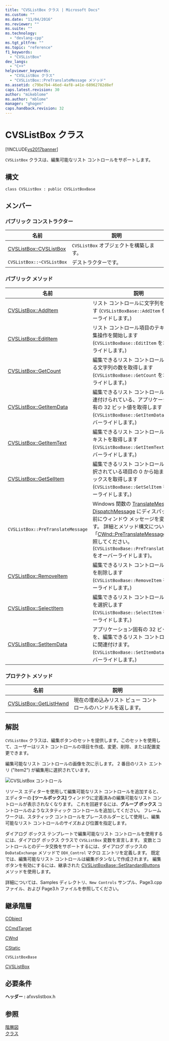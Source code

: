```yaml
---
title: "CVSListBox クラス | Microsoft Docs"
ms.custom: ""
ms.date: "11/04/2016"
ms.reviewer: ""
ms.suite: ""
ms.technology: 
  - "devlang-cpp"
ms.tgt_pltfrm: ""
ms.topic: "reference"
f1_keywords: 
  - "CVSListBox"
dev_langs: 
  - "C++"
helpviewer_keywords: 
  - "CVSListBox クラス"
  - "CVSListBox::PreTranslateMessage メソッド"
ms.assetid: c79be7b4-46ed-4af8-a41e-68962782d8ef
caps.latest.revision: 30
author: "mikeblome"
ms.author: "mblome"
manager: "ghogen"
caps.handback.revision: 32
---
```

# CVSListBox クラス
[!INCLUDE[vs2017banner](../../assembler/inline/includes/vs2017banner.md)]

`CVSListBox` クラスは、編集可能なリスト コントロールをサポートします。  
  
## 構文  
  
```  
class CVSListBox : public CVSListBoxBase  
```  
  
## メンバー  
  
### パブリック コンストラクター  
  
|名前|説明|  
|--------|--------|  
|[CVSListBox::CVSListBox](../Topic/CVSListBox::CVSListBox.md)|`CVSListBox` オブジェクトを構築します。|  
|`CVSListBox::~CVSListBox`|デストラクターです。|  
  
### パブリック メソッド  
  
|名前|説明|  
|--------|--------|  
|[CVSListBox::AddItem](../Topic/CVSListBox::AddItem.md)|リスト コントロールに文字列を追加します   \(`CVSListBoxBase::AddItem` をオーバーライドします。\)|  
|[CVSListBox::EditItem](../Topic/CVSListBox::EditItem.md)|リスト コントロール項目のテキストの編集操作を開始します   \(`CVSListBoxBase::EditItem` をオーバーライドします。\)|  
|[CVSListBox::GetCount](../Topic/CVSListBox::GetCount.md)|編集できるリスト コントロールに含まれる文字列の数を取得します   \(`CVSListBoxBase::GetCount` をオーバーライドします。\)|  
|[CVSListBox::GetItemData](../Topic/CVSListBox::GetItemData.md)|編集できるリスト コントロール項目に関連付けられている、アプリケーション固有の 32 ビット値を取得します   \(`CVSListBoxBase::GetItemData` をオーバーライドします。\)|  
|[CVSListBox::GetItemText](../Topic/CVSListBox::GetItemText.md)|編集できるリスト コントロール項目のテキストを取得します   \(`CVSListBoxBase::GetItemText` をオーバーライドします。\)|  
|[CVSListBox::GetSelItem](../Topic/CVSListBox::GetSelItem.md)|編集できるリスト コントロールで現在選択されている項目の 0 から始まるインデックスを取得します   \(`CVSListBoxBase::GetSelItem` をオーバーライドします。\)|  
|`CVSListBox::PreTranslateMessage`|Windows 関数の [TranslateMessage](http://msdn.microsoft.com/library/windows/desktop/ms644955) や [DispatchMessage](http://msdn.microsoft.com/library/windows/desktop/ms644934) にディスパッチする前にウィンドウ メッセージを変換します。  詳細とメソッド構文については、「[CWnd::PreTranslateMessage](../Topic/CWnd::PreTranslateMessage.md)」を参照してください。  \(`CVSListBoxBase::PreTranslateMessage` をオーバーライドします\)。|  
|[CVSListBox::RemoveItem](../Topic/CVSListBox::RemoveItem.md)|編集できるリスト コントロールから項目を削除します   \(`CVSListBoxBase::RemoveItem` をオーバーライドします。\)|  
|[CVSListBox::SelectItem](../Topic/CVSListBox::SelectItem.md)|編集できるリスト コントロールの文字列を選択します   \(`CVSListBoxBase::SelectItem` をオーバーライドします。\)|  
|[CVSListBox::SetItemData](../Topic/CVSListBox::SetItemData.md)|アプリケーション固有の 32 ビット値を、編集できるリスト コントロール項目に関連付けます。  \(`CVSListBoxBase::SetItemData` をオーバーライドします。\)|  
  
### プロテクト メソッド  
  
|名前|説明|  
|--------|--------|  
|[CVSListBox::GetListHwnd](../Topic/CVSListBox::GetListHwnd.md)|現在の埋め込みリスト ビュー コントロールのハンドルを返します。|  
  
## 解説  
 `CVSListBox` クラスは、編集ボタンのセットを提供します。このセットを使用して、ユーザーはリスト コントロールの項目を作成、変更、削除、または配置変更できます。  
  
 編集可能なリスト コントロールの画像を次に示します。  2 番目のリスト エントリ \("Item2"\) が編集用に選択されています。  
  
 ![CVSListBox コントロール](../../mfc/reference/media/cvslistbox.png "cvslistbox")  
  
 リソース エディターを使用して編集可能なリスト コントロールを追加すると、エディターの **\[ツールボックス\]** ウィンドウに定義済みの編集可能なリスト コントロールが表示されなくなります。  これを回避するには、**グループ ボックス** コントロールのようなスタティック コントロールを追加してください。  フレームワークは、スタティック コントロールをプレースホルダーとして使用し、編集可能なリスト コントロールのサイズおよび位置を指定します。  
  
 ダイアログ ボックス テンプレートで編集可能なリスト コントロールを使用するには、ダイアログ ボックス クラスで `CVSListBox` 変数を宣言します。  変数とコントロールとのデータ交換をサポートするには、ダイアログ ボックスの `DoDataExchange` メソッドで `DDX_Control` マクロ エントリを定義します。  既定では、編集可能なリスト コントロールは編集ボタンなしで作成されます。  編集ボタンを有効にするには、継承された [CVSListBoxBase::SetStandardButtons](http://msdn.microsoft.com/ja-jp/129e530f-97e9-42eb-b128-371c2a5686ba) メソッドを使用します。  
  
 詳細については、Samples ディレクトリ、`New Controls` サンプル、Page3.cpp ファイル、および Page3.h ファイルを参照してください。  
  
## 継承階層  
 [CObject](../Topic/CObject%20Class.md)  
  
 [CCmdTarget](../Topic/CCmdTarget%20Class.md)  
  
 [CWnd](../Topic/CWnd%20Class.md)  
  
 [CStatic](../Topic/CStatic%20Class.md)  
  
 `CVSListBoxBase`  
  
 [CVSListBox](../../mfc/reference/cvslistbox-class.md)  
  
## 必要条件  
 **ヘッダー :** afxvslistbox.h  
  
## 参照  
 [階層図](../../mfc/hierarchy-chart.md)   
 [クラス](../Topic/MFC%20Classes.md)
